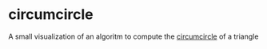 # circumcircle
A small visualization of an algoritm to compute the [circumcircle](http://mathworld.wolfram.com/Circumcircle.html) of a triangle
